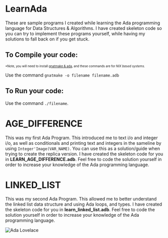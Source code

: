 # LearnAda
These are sample programs I created while learning the Ada programming language for Data Structures & Algorithms. I have created skeleton code so you can try to implement these programs yourself, while having my solutions to fall back on if you get stuck.

To Compile your code:
-
<sub><sup>*Note, you will need to install [gnatmake & ada](http://libre.adacore.com/), and these commands are for *NIX based systems.*</sub></sup>

Use the command `gnatmake -o filename filename.adb`

To Run your code:
-
Use the command `./filename`.



AGE_DIFFERENCE
=
This was my first Ada Program. This introduced me to text i/o and integer i/o, as well as conditionals and printing text and integers in the sameline by using `Integer'Image(VAR_NAME)`. You can use this as a solution/guide when trying to create the replica version. I have created the skeleton code for you in **LEARN_AGE_DIFFERENCE.adb**. Feel free to code the solution yourself in order to increase your knowledge of the Ada programming language.

LINKED_LIST
=
This was my second Ada Program. This allowed me to better understand the linked list data structure and using Ada loops, and types. I have created the skeleton code for you in **learn_linked_list.adb**. Feel free to code the solution yourself in order to increase your knowledge of the Ada programming language.

 ![Ada Lovelace](http://www.eejournal.com/files/1014/4967/9463/Screen_Shot_2015-12-09_at_8.44.03_AM.png)
